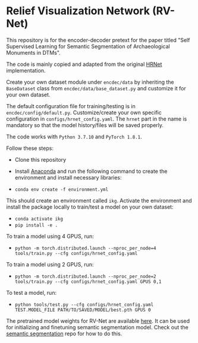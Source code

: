 # Relief Visualization Network (RV-Net)

This repository is for the encoder-decoder pretext for the paper titled "Self Supervised Learning for Semantic Segmentation of Archaeological 
Monuments in DTMs".

The code is mainly copied and adapted from the original [HRNet](https://github.com/HRNet/HRNet-Semantic-Segmentation)
implementation. 

Create your own dataset module under `encdec/data` by inheriting the `BaseDataset` class from 
`encdec/data/base_dataset.py` and customize it for your own dataset.

The default configuration file for training/testing is in `encdec/config/default.py`. Customize/create
your own specific configuration in `configs/hrnet_config.yaml`. The `hrnet` part in the name is
mandatory so that the model history/files will be saved properly.

The code works with `Python 3.7.10` and `PyTorch 1.8.1`. 

Follow these steps:

- Clone this repository
- Install [Anaconda](https://docs.anaconda.com/anaconda/install/index.html) and run the following
command to create the environment and install necessary libraries:

- `conda env create -f environment.yml`

This should create an environment called `ikg`. Activate the environment and install the package locally to train/test a model
on your own dataset:

- `conda activate ikg`
- `pip install -e .`

To train a model using 4 GPUS, run:
- `python -m torch.distributed.launch --nproc_per_node=4 tools/train.py --cfg configs/hrnet_config.yaml`

To train a model using 2 GPUS, run:
- `python -m torch.distributed.launch --nproc_per_node=2 tools/train.py --cfg configs/hrnet_config.yaml GPUS 0,1`

To test a model, run:
- `python tools/test.py --cfg configs/hrnet_config.yaml TEST.MODEL_FILE PATH/TO/SAVED/MODEL/best.pth GPUS 0`


The pretrained model weights for RV-Net are available [here](https://github.com/SSL-DTM/model_weights/releases/download/v0.0.0/RVNet.pth). It can be used for initializing and finetuning semantic segmentation model. Check out the [semantic segmentation](https://github.com/SSL-DTM/semantic_segmentation) repo for how to do this.



